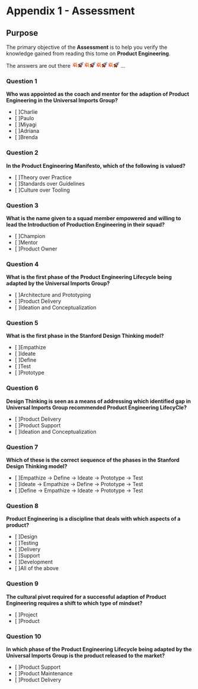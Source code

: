 # Appendix 1 - Assessment

## Purpose

The primary objective of the **Assessment** is to help you verify the knowledge gained from reading this tome on **Product Engineering**.

The answers are out there ![](assets/boom.png)![](assets/rocket.png)![](assets/boom.png)![](assets/rocket.png)![](assets/boom.png)![](assets/rocket.png)![](assets/boom.png)![](assets/rocket.png) ...

### Question 1

**Who was appointed as the coach and mentor for the adaption of Product Engineering in the Universal Imports Group?**

- [ ]Charlie
- [ ]Paulo
- [ ]Miyagi
- [ ]Adriana
- [ ]Brenda

### Question 2

**In the Product Engineering Manifesto, which of the following is valued?**

- [ ]Theory over Practice
- [ ]Standards over Guidelines
- [ ]Culture over Tooling

### Question 3

**What is the name given to a squad member empowered and willing to lead the Introduction of Production Engineering in their squad?**

- [ ]Champion
- [ ]Mentor
- [ ]Product Owner

### Question 4

**What is the first phase of the Product Engineering Lifecycle being adapted by the Universal Imports Group?**

- [ ]Architecture and Prototyping
- [ ]Product Delivery
- [ ]Ideation and Conceptualization

### Question 5

**What is the first phase in the Stanford Design Thinking model?**

- [ ]Empathize
- [ ]Ideate
- [ ]Define
- [ ]Test
- [ ]Prototype

### Question 6

**Design Thinking is seen as a means of addressing which identified gap in Universal Imports Group recommended Product Engineering LifecyCle?**

- [ ]Product Delivery
- [ ]Product Support
- [ ]Ideation and Conceptualization

### Question 7

**Which of these is the correct sequence of the phases in the Stanford Design Thinking model?**

- [ ]Empathize -> Define -> Ideate -> Prototype -> Test
- [ ]Ideate -> Empathize -> Define -> Prototype -> Test
- [ ]Define -> Empathize -> Ideate -> Prototype -> Test

### Question 8

**Product Engineering is a discipline that deals with which aspects of a product?**

- [ ]Design
- [ ]Testing
- [ ]Delivery
- [ ]Support
- [ ]Development
- [ ]All of the above

### Question 9

**The cultural pivot required for a successful adaption of Product Engineering requires a shift to which type of mindset?**

- [ ]Project
- [ ]Product

### Question 10

**In which phase of the Product Engineering Lifecycle being adapted by the Universal Imports Group is the product released to the market?**

- [ ]Product Support
- [ ]Product Maintenance
- [ ]Product Delivery
